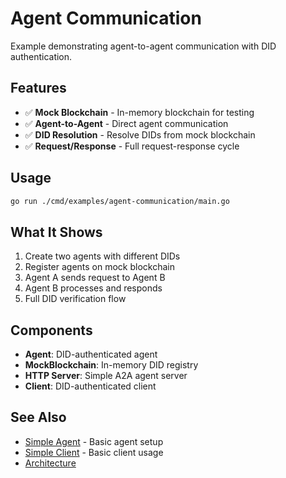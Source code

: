 # Agent Communication

Example demonstrating agent-to-agent communication with DID authentication.

## Features

- ✅ **Mock Blockchain** - In-memory blockchain for testing
- ✅ **Agent-to-Agent** - Direct agent communication
- ✅ **DID Resolution** - Resolve DIDs from mock blockchain
- ✅ **Request/Response** - Full request-response cycle

## Usage

```bash
go run ./cmd/examples/agent-communication/main.go
```

## What It Shows

1. Create two agents with different DIDs
2. Register agents on mock blockchain
3. Agent A sends request to Agent B
4. Agent B processes and responds
5. Full DID verification flow

## Components

- **Agent**: DID-authenticated agent
- **MockBlockchain**: In-memory DID registry
- **HTTP Server**: Simple A2A agent server
- **Client**: DID-authenticated client

## See Also

- [Simple Agent](../simple-agent/) - Basic agent setup
- [Simple Client](../simple-client/) - Basic client usage
- [Architecture](../../../docs/ARCHITECTURE.md)
